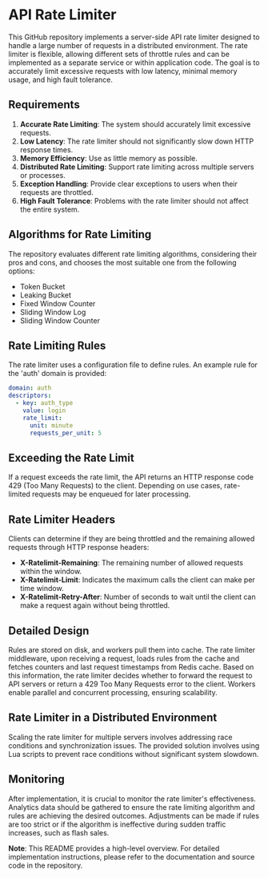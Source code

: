 # API Rate Limiter

This GitHub repository implements a server-side API rate limiter designed to handle a large number of requests in a distributed environment. The rate limiter is flexible, allowing different sets of throttle rules and can be implemented as a separate service or within application code. The goal is to accurately limit excessive requests with low latency, minimal memory usage, and high fault tolerance.

## Requirements

1. **Accurate Rate Limiting**: The system should accurately limit excessive requests.
2. **Low Latency**: The rate limiter should not significantly slow down HTTP response times.
3. **Memory Efficiency**: Use as little memory as possible.
4. **Distributed Rate Limiting**: Support rate limiting across multiple servers or processes.
5. **Exception Handling**: Provide clear exceptions to users when their requests are throttled.
6. **High Fault Tolerance**: Problems with the rate limiter should not affect the entire system.

## Algorithms for Rate Limiting

The repository evaluates different rate limiting algorithms, considering their pros and cons, and chooses the most suitable one from the following options:
- Token Bucket
- Leaking Bucket
- Fixed Window Counter
- Sliding Window Log
- Sliding Window Counter

## Rate Limiting Rules

The rate limiter uses a configuration file to define rules. An example rule for the 'auth' domain is provided:
```yaml
domain: auth
descriptors:
  - key: auth_type
    value: login
    rate_limit:
      unit: minute
      requests_per_unit: 5
```

## Exceeding the Rate Limit

If a request exceeds the rate limit, the API returns an HTTP response code 429 (Too Many Requests) to the client. Depending on use cases, rate-limited requests may be enqueued for later processing.

## Rate Limiter Headers

Clients can determine if they are being throttled and the remaining allowed requests through HTTP response headers:
- **X-Ratelimit-Remaining**: The remaining number of allowed requests within the window.
- **X-Ratelimit-Limit**: Indicates the maximum calls the client can make per time window.
- **X-Ratelimit-Retry-After**: Number of seconds to wait until the client can make a request again without being throttled.

## Detailed Design

Rules are stored on disk, and workers pull them into cache. The rate limiter middleware, upon receiving a request, loads rules from the cache and fetches counters and last request timestamps from Redis cache. Based on this information, the rate limiter decides whether to forward the request to API servers or return a 429 Too Many Requests error to the client. Workers enable parallel and concurrent processing, ensuring scalability.

## Rate Limiter in a Distributed Environment

Scaling the rate limiter for multiple servers involves addressing race conditions and synchronization issues. The provided solution involves using Lua scripts to prevent race conditions without significant system slowdown.

## Monitoring

After implementation, it is crucial to monitor the rate limiter's effectiveness. Analytics data should be gathered to ensure the rate limiting algorithm and rules are achieving the desired outcomes. Adjustments can be made if rules are too strict or if the algorithm is ineffective during sudden traffic increases, such as flash sales.

**Note**: This README provides a high-level overview. For detailed implementation instructions, please refer to the documentation and source code in the repository.
